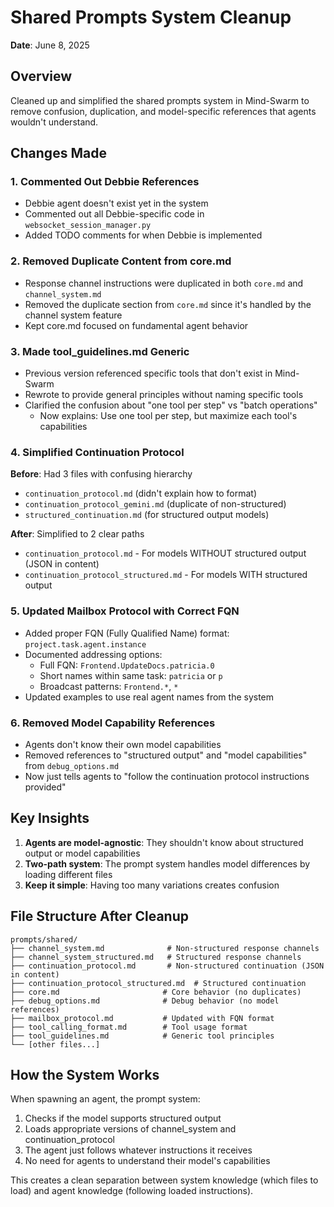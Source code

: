 # Shared Prompts System Cleanup
**Date**: June 8, 2025

## Overview
Cleaned up and simplified the shared prompts system in Mind-Swarm to remove confusion, duplication, and model-specific references that agents wouldn't understand.

## Changes Made

### 1. Commented Out Debbie References
- Debbie agent doesn't exist yet in the system
- Commented out all Debbie-specific code in `websocket_session_manager.py`
- Added TODO comments for when Debbie is implemented

### 2. Removed Duplicate Content from core.md
- Response channel instructions were duplicated in both `core.md` and `channel_system.md`
- Removed the duplicate section from `core.md` since it's handled by the channel system feature
- Kept core.md focused on fundamental agent behavior

### 3. Made tool_guidelines.md Generic
- Previous version referenced specific tools that don't exist in Mind-Swarm
- Rewrote to provide general principles without naming specific tools
- Clarified the confusion about "one tool per step" vs "batch operations"
  - Now explains: Use one tool per step, but maximize each tool's capabilities

### 4. Simplified Continuation Protocol
**Before**: Had 3 files with confusing hierarchy
- `continuation_protocol.md` (didn't explain how to format)
- `continuation_protocol_gemini.md` (duplicate of non-structured)
- `structured_continuation.md` (for structured output models)

**After**: Simplified to 2 clear paths
- `continuation_protocol.md` - For models WITHOUT structured output (JSON in content)
- `continuation_protocol_structured.md` - For models WITH structured output

### 5. Updated Mailbox Protocol with Correct FQN
- Added proper FQN (Fully Qualified Name) format: `project.task.agent.instance`
- Documented addressing options:
  - Full FQN: `Frontend.UpdateDocs.patricia.0`
  - Short names within same task: `patricia` or `p`
  - Broadcast patterns: `Frontend.*`, `*`
- Updated examples to use real agent names from the system

### 6. Removed Model Capability References
- Agents don't know their own model capabilities
- Removed references to "structured output" and "model capabilities" from `debug_options.md`
- Now just tells agents to "follow the continuation protocol instructions provided"

## Key Insights

1. **Agents are model-agnostic**: They shouldn't know about structured output or model capabilities
2. **Two-path system**: The prompt system handles model differences by loading different files
3. **Keep it simple**: Having too many variations creates confusion

## File Structure After Cleanup

```
prompts/shared/
├── channel_system.md              # Non-structured response channels
├── channel_system_structured.md   # Structured response channels
├── continuation_protocol.md       # Non-structured continuation (JSON in content)
├── continuation_protocol_structured.md  # Structured continuation
├── core.md                       # Core behavior (no duplicates)
├── debug_options.md              # Debug behavior (no model references)
├── mailbox_protocol.md           # Updated with FQN format
├── tool_calling_format.md        # Tool usage format
├── tool_guidelines.md            # Generic tool principles
└── [other files...]
```

## How the System Works

When spawning an agent, the prompt system:
1. Checks if the model supports structured output
2. Loads appropriate versions of channel_system and continuation_protocol
3. The agent just follows whatever instructions it receives
4. No need for agents to understand their model's capabilities

This creates a clean separation between system knowledge (which files to load) and agent knowledge (following loaded instructions).